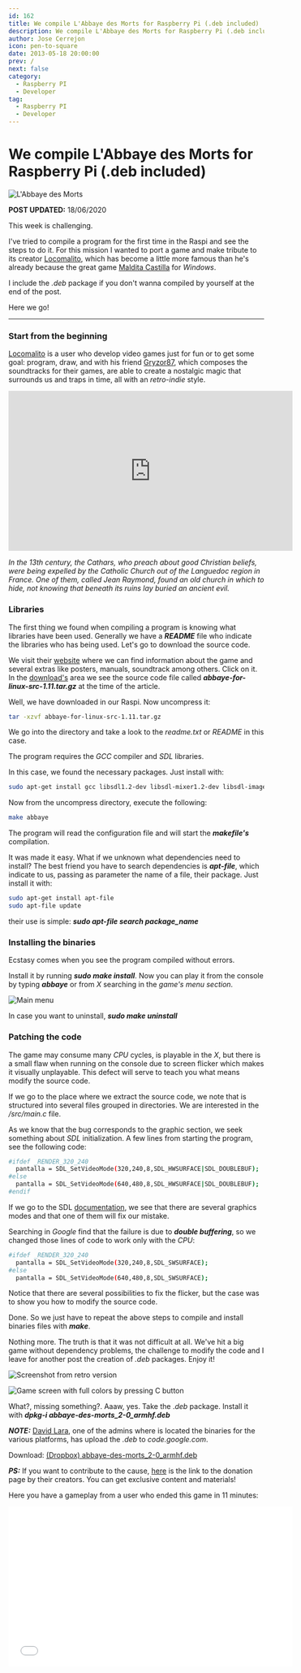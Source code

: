 ```yaml
---
id: 162
title: We compile L'Abbaye des Morts for Raspberry Pi (.deb included)
description: We compile L'Abbaye des Morts for Raspberry Pi (.deb included)
author: Jose Cerrejon
icon: pen-to-square
date: 2013-05-18 20:00:00
prev: /
next: false
category:
  - Raspberry PI
  - Developer
tag:
  - Raspberry PI
  - Developer
---
```


# We compile L'Abbaye des Morts for Raspberry Pi (.deb included)

![L'Abbaye des Morts](/images/2013/05/labbaye_cover.jpg)

**POST UPDATED:** 18/06/2020

This week is challenging.

I've tried to compile a program for the first time in the Raspi and see the steps to do it. For this mission I wanted to port a game and make tribute to its creator [Locomalito](http://www.locomalito.com), which has become a little more famous than he's already because the great game [Maldita Castilla](http://www.locomalito.com/maldita_castilla.php) for *Windows*.

I include the *.deb* package if you don't wanna compiled by yourself at the end of the post.

Here we go!

- - -
###  Start from the beginning

[Locomalito](http://www.locomalito.com/about.php) is a user who develop video games just for fun or to get some goal: program, draw, and with his friend [Gryzor87](http://www.gr87.com), which composes the soundtracks for their games, are able to create a nostalgic magic that surrounds us and traps in time, all with an *retro-indie* style.

<iframe width="560" height="315" src="https://www.youtube.com/embed/ryPeKEhhtlM" frameborder="0" allow="accelerometer; autoplay; encrypted-media; gyroscope; picture-in-picture" allowfullscreen></iframe>

*In the 13th century, the Cathars, who preach about good Christian beliefs, were being expelled by the Catholic Church out of the Languedoc region in France. One of them, called Jean Raymond, found an old church in which to hide, not knowing that beneath its ruins lay buried an ancient evil.*

###  Libraries

The first thing we found when compiling a program is knowing what libraries have been used. Generally we have a ***README*** file who indicate the libraries who has being used. Let's go to download the source code.

We visit their [website](http://www.locomalito.com/abbaye_des_morts.php) where we can find information about the game and several extras like posters, manuals, soundtrack among others. Click on it. In the [download's](http://code.google.com/p/abbaye-for-linux/downloads/list) area we see the source code file called ***abbaye-for-linux-src-1.11.tar.gz*** at the time of the article.

Well, we have downloaded in our Raspi. Now uncompress it:

```bash
tar -xzvf abbaye-for-linux-src-1.11.tar.gz
```

We go into the directory and take a look to the *readme.txt* or *README* in this case.

The program requires the *GCC* compiler and *SDL* libraries.

In this case, we found the necessary packages. Just install with:

```bash
sudo apt-get install gcc libsdl1.2-dev libsdl-mixer1.2-dev libsdl-image1.2-dev libsdl-ttf2.0-dev libsdl-gfx1.2-dev
```

Now from the uncompress directory, execute the following:

```bash
make abbaye
```

The program will read the configuration file and will start the ***makefile's*** compilation.

It was made it easy. What if we unknown what dependencies need to install? The best friend you have to search dependencies is ***apt-file***, which indicate to us, passing as parameter the name of a file, their package. Just install it with:

```bash
sudo apt-get install apt-file
sudo apt-file update
```

their use is simple: ***sudo apt-file search package_name***

###  Installing the binaries

Ecstasy comes when you see the program compiled without errors.

Install it by running ***sudo make install***. Now you can play it from the console by typing ***abbaye*** or from *X* searching in the *game's menu section*.

![Main menu](/images/2013/05/labbaye_main.jpg "Main menu")

In case you want to uninstall, ***sudo make uninstall***

###  Patching the code

The game may consume many *CPU* cycles, is playable in the *X*, but there is a small flaw when running on the console due to screen flicker which makes it visually unplayable. This defect will serve to teach you what means modify the source code.

If we go to the place where we extract the source code, we note that is structured into several files grouped in directories. We are interested in the */src/main.c*  file.

As we know that the bug corresponds to the graphic section, we seek something about *SDL* initialization. A few lines from starting the program, see the following code:

```bash
#ifdef _RENDER_320_240
  pantalla = SDL_SetVideoMode(320,240,8,SDL_HWSURFACE|SDL_DOUBLEBUF);
#else
  pantalla = SDL_SetVideoMode(640,480,8,SDL_HWSURFACE|SDL_DOUBLEBUF);
#endif
```

If we go to the SDL [documentation](http://www.libsdl.org/release/SDL-1.2.15/docs/html/sdlsetvideomode.html), we see that there are several graphics modes and that one of them will fix our mistake.

Searching in *Google* find that the failure is due to ***double buffering***, so we changed those lines of code to work only with the *CPU*:

```bash
#ifdef _RENDER_320_240
  pantalla = SDL_SetVideoMode(320,240,8,SDL_SWSURFACE);
#else
  pantalla = SDL_SetVideoMode(640,480,8,SDL_SWSURFACE);
```

Notice that there are several possibilities to fix the flicker, but the case was to show you how to modify the source code.

Done. So we just have to repeat the above steps to compile and install binaries files with ***make***.

Nothing more. The truth is that it was not difficult at all. We've hit a big game without dependency problems, the challenge to modify the code and I leave for another post the creation of *.deb* packages. Enjoy it!

![Screenshot from retro version](/images/2013/05/labbaye_screen1.jpg "Screenshot from retro version")

![Game screen with full colors by pressing C button](/images/2013/05/labbaye_screen_full.jpg "Game screen with full colors by pressing C button")

What?, missing something?. Aaaw, yes. Take the .*deb* package. Install it with ***dpkg-i abbaye-des-morts_2-0_armhf.deb***

***NOTE:*** [David Lara](https://twitter.com/nevat), one of the admins where is located the binaries for the various platforms, has upload the *.deb* to *code.google.com*.

Download: [(Dropbox) abbaye-des-morts_2-0_armhf.deb](https://www.dropbox.com/s/w8iz2q3us5eablk/abbaye-des-morts_2-0_armhf.deb?dl=0)

***PS:*** If you want to contribute to the cause, [here](http://www.locomalito.com/donate.php) is the link to the donation page by their creators. You can get exclusive content and materials!

Here you have a gameplay from a user who ended this game in 11 minutes:

<iframe width="560" height="315" src="//www.youtube.com/embed/_lTqSXxJsYQ" frameborder="0" allowfullscreen></iframe>